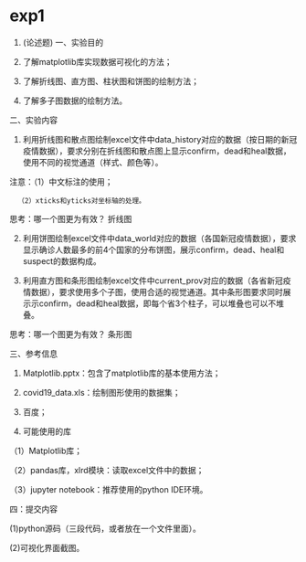 # exp1

1. (论述题)
一、实验目的

1. 了解matplotlib库实现数据可视化的方法；

2. 了解折线图、直方图、柱状图和饼图的绘制方法；

3. 了解多子图数据的绘制方法。

二、实验内容

1. 利用折线图和散点图绘制excel文件中data_history对应的数据（按日期的新冠疫情数据），要求分别在折线图和散点图上显示confirm，dead和heal数据，使用不同的视觉通道（样式、颜色等）。

注意：（1）中文标注的使用；

      （2）xticks和yticks对坐标轴的处理。

思考：哪一个图更为有效？
折线图


2. 利用饼图绘制excel文件中data_world对应的数据（各国新冠疫情数据），要求显示确诊人数最多的前4个国家的分布饼图，展示confirm，dead、heal和suspect的数据构成。



3. 利用直方图和条形图绘制excel文件中current_prov对应的数据（各省新冠疫情数据），要求使用多个子图，使用合适的视觉通道。其中条形图要求同时展示示confirm，dead和heal数据，即每个省3个柱子，可以堆叠也可以不堆叠。

思考：哪一个图更为有效？
条形图


三、参考信息

1.  Matplotlib.pptx：包含了matplotlib库的基本使用方法；

2.  covid19_data.xls：绘制图形使用的数据集；

3.  百度；

4. 可能使用的库

（1）Matplotlib库；

（2）pandas库，xlrd模块：读取excel文件中的数据；

（3）jupyter notebook：推荐使用的python IDE环境。



四：提交内容

(1)python源码（三段代码，或者放在一个文件里面）。

(2)可视化界面截图。